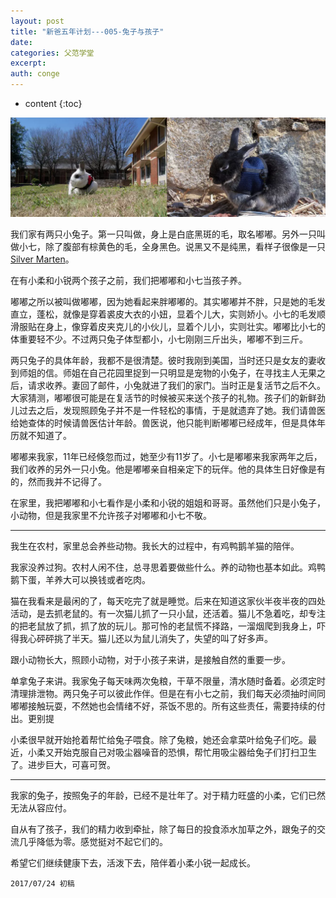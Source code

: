 ```yaml
---
layout: post
title: "新爸五年计划---005-兔子与孩子"
date:
categories: 父范学堂
excerpt:
auth: conge
---
```

* content
{:toc}

![左嘟嘟右小七](/assets/images/父范学堂/118382-fd50c562fa6d91b1.png)

我们家有两只小兔子。第一只叫做，身上是白底黑斑的毛，取名嘟嘟。另外一只叫做小七，除了腹部有棕黄色的毛，全身黑色。说黑又不是纯黑，看样子很像是一只[Silver Marten](https://en.wikipedia.org/wiki/Silver_Marten_rabbit)。

在有小柔和小锐两个孩子之前，我们把嘟嘟和小七当孩子养。

嘟嘟之所以被叫做嘟嘟，因为她看起来胖嘟嘟的。其实嘟嘟并不胖，只是她的毛发直立，蓬松，就像是穿着裘皮大衣的小妞，显着个儿大，实则娇小。小七的毛发顺滑服贴在身上，像穿着皮夹克儿的小伙儿，显着个儿小，实则壮实。嘟嘟比小七的体重要轻不少。不过两只兔子体型都小，小七刚刚三斤出头，嘟嘟不到三斤。

两只兔子的具体年龄，我都不是很清楚。彼时我刚到美国，当时还只是女友的妻收到师姐的信。师姐在自己花园里捉到一只明显是宠物的小兔子，在寻找主人无果之后，请求收养。妻回了邮件，小兔就进了我们的家门。当时正是复活节之后不久。大家猜测，嘟嘟很可能是在复活节的时候被买来送个孩子的礼物。孩子们的新鲜劲儿过去之后，发现照顾兔子并不是一件轻松的事情，于是就遗弃了她。我们请兽医给她查体的时候请兽医估计年龄。兽医说，他只能判断嘟嘟已经成年，但是具体年历就不知道了。

嘟嘟来我家，11年已经倏忽而过，她至少有11岁了。小七是嘟嘟来我家两年之后，我们收养的另外一只小兔。他是嘟嘟亲自相亲定下的玩伴。他的具体生日好像是有的，然而我并不记得了。

在家里，我把嘟嘟和小七看作是小柔和小锐的姐姐和哥哥。虽然他们只是小兔子，小动物，但是我家里不允许孩子对嘟嘟和小七不敬。

------

我生在农村，家里总会养些动物。我长大的过程中，有鸡鸭鹅羊猫的陪伴。

我家没养过狗。农村人闲不住，总寻思着要做些什么。养的动物也基本如此。鸡鸭鹅下蛋，羊养大可以换钱或者吃肉。

猫在我看来是最闲的了，每天吃完了就是睡觉。后来在知道这家伙半夜半夜的四处活动，是去抓老鼠的。有一次猫儿抓了一只小鼠，还活着。猫儿不急着吃，却专注的把老鼠放了抓，抓了放的玩儿。那可怜的老鼠慌不择路，一溜烟爬到我身上，吓得我心砰砰挑了半天。猫儿还以为鼠儿消失了，失望的叫了好多声。

跟小动物长大，照顾小动物，对于小孩子来讲，是接触自然的重要一步。

单拿兔子来讲。我家兔子每天味两次兔粮，干草不限量，清水随时备着。必须定时清理排泄物。两只兔子可以彼此作伴。但是在有小七之前，我们每天必须抽时间同嘟嘟接触玩耍，不然她也会情绪不好，茶饭不思的。所有这些责任，需要持续的付出。更别提

小柔很早就开始抢着帮忙给兔子喂食。除了兔粮，她还会拿菜叶给兔子们吃。最近，小柔又开始克服自己对吸尘器噪音的恐惧，帮忙用吸尘器给兔子们打扫卫生了。进步巨大，可喜可贺。

-----

我家的兔子，按照兔子的年龄，已经不是壮年了。对于精力旺盛的小柔，它们已然无法从容应付。

自从有了孩子，我们的精力收到牵扯，除了每日的投食添水加草之外，跟兔子的交流几乎降低为零。感觉挺对不起它们的。

希望它们继续健康下去，活泼下去，陪伴着小柔小锐一起成长。

```
2017/07/24 初稿
```
